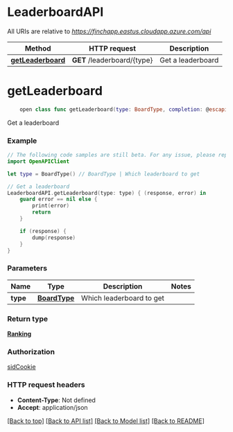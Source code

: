 # LeaderboardAPI

All URIs are relative to *https://finchapp.eastus.cloudapp.azure.com/api*

Method | HTTP request | Description
------------- | ------------- | -------------
[**getLeaderboard**](LeaderboardAPI.md#getleaderboard) | **GET** /leaderboard/{type} | Get a leaderboard


# **getLeaderboard**
```swift
    open class func getLeaderboard(type: BoardType, completion: @escaping (_ data: Ranking?, _ error: Error?) -> Void)
```

Get a leaderboard

### Example 
```swift
// The following code samples are still beta. For any issue, please report via http://github.com/OpenAPITools/openapi-generator/issues/new
import OpenAPIClient

let type = BoardType() // BoardType | Which leaderboard to get

// Get a leaderboard
LeaderboardAPI.getLeaderboard(type: type) { (response, error) in
    guard error == nil else {
        print(error)
        return
    }

    if (response) {
        dump(response)
    }
}
```

### Parameters

Name | Type | Description  | Notes
------------- | ------------- | ------------- | -------------
 **type** | [**BoardType**](.md) | Which leaderboard to get | 

### Return type

[**Ranking**](Ranking.md)

### Authorization

[sidCookie](../README.md#sidCookie)

### HTTP request headers

 - **Content-Type**: Not defined
 - **Accept**: application/json

[[Back to top]](#) [[Back to API list]](../README.md#documentation-for-api-endpoints) [[Back to Model list]](../README.md#documentation-for-models) [[Back to README]](../README.md)

